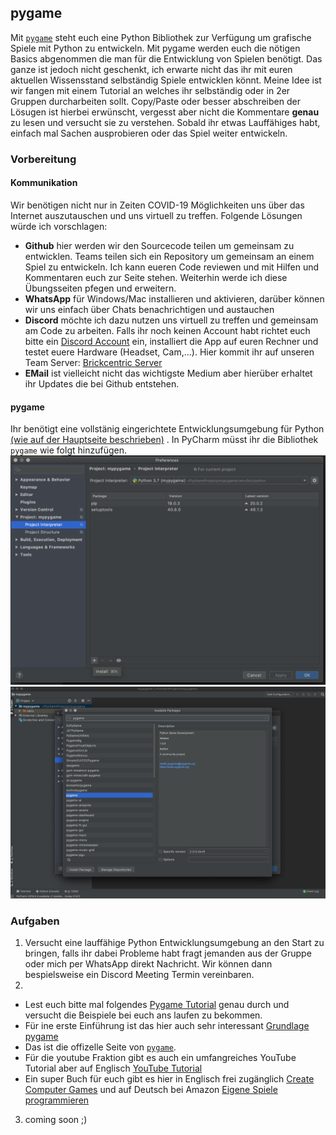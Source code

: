 ## pygame
Mit [`pygame`](https://www.pygame.org) steht euch eine Python Bibliothek zur Verfügung um grafische Spiele mit Python zu entwickeln. Mit pygame werden euch die nötigen Basics abgenommen die man für die Entwicklung von Spielen benötigt. Das ganze ist jedoch nicht geschenkt, ich erwarte nicht das ihr mit euren aktuellen Wissensstand selbständig Spiele entwicklen könnt. Meine Idee ist wir fangen mit einem Tutorial an welches ihr selbständig oder in 2er Gruppen durcharbeiten sollt.
Copy/Paste oder besser abschreiben der Lösugen ist hierbei erwünscht, vergesst aber nicht die Kommentare **genau** zu lesen und versucht sie zu verstehen. Sobald ihr etwas Lauffähiges habt, einfach mal Sachen ausprobieren oder das Spiel weiter entwickeln.    

### Vorbereitung
#### Kommunikation
Wir benötigen nicht nur in Zeiten COVID-19 Möglichkeiten uns über das Internet auszutauschen und uns virtuell zu treffen. 
Folgende Lösungen würde ich vorschlagen:
* **Github** hier werden wir den Sourcecode teilen um gemeinsam zu entwicklen. Teams teilen sich ein Repository um gemeinsam an einem Spiel zu entwickeln. Ich kann eueren Code reviewen und mit Hilfen und Kommentaren euch zur Seite stehen. Weiterhin werde ich diese Übungsseiten pfegen und erweitern.
* **WhatsApp** für Windows/Mac installieren und aktivieren, darüber können wir uns einfach über Chats benachrichtigen und austauchen
* **Discord** möchte ich dazu nutzen uns virtuell zu treffen und gemeinsam am Code zu arbeiten. Falls ihr noch keinen Account habt richtet euch bitte ein [Discord Account](https://discordapp.com) ein, installiert die App auf euren Rechner und testet euere Hardware (Headset, Cam,...). Hier kommit ihr auf unseren Team Server: [Brickcentric Server](https://discord.gg/QgvtWYc) 
* **EMail** ist vielleicht nicht das wichtigste Medium aber hierüber erhaltet ihr Updates die bei Github entstehen.
#### pygame
Ihr benötigt eine vollstänig eingerichtete Entwicklungsumgebung für Python [(wie auf der Hauptseite beschrieben)](README.md) .
In PyCharm müsst ihr die Bibliothek `pygame` wie folgt hinzufügen. 
![Menu Preferences ](img/pygame1.png)
![Project Interpreter auf + drücken ](img/pygame2.png)
### Aufgaben
1. Versucht eine lauffähige Python Entwicklungsumgebung an den Start zu bringen, falls ihr dabei Probleme habt fragt jemanden aus der Gruppe oder mich per WhatsApp direkt Nachricht. Wir können dann bespielsweise ein Discord Meeting Termin vereinbaren.
2. 
* Lest euch bitte mal folgendes [Pygame Tutorial](https://www.spieleprogrammierer.de/wiki/Pygame-Tutorial) genau durch und versucht die Beispiele bei euch ans laufen zu bekommen. 
* Für ine erste Einführung ist das hier auch sehr interessant [Grundlage pygame](https://www.python-lernen.de/pygame-tutorial.htm) 
* Das ist die offizelle Seite von [`pygame`](https://www.pygame.org). 
* Für die youtube Fraktion gibt es auch ein umfangreiches YouTube Tutorial aber auf Englisch [YouTube Tutorial](https://www.youtube.com/watch?v=i6xMBig-pP4)
* Ein super Buch für euch gibt es hier in Englisch frei zugänglich [Create Computer Games](https://inventwithpython.com/invent4thed/) und auf Deutsch bei Amazon [Eigene Spiele programmieren](https://www.amazon.de/Eigene-Spiele-programmieren-spielerische-Programmiersprache/dp/3864904927)
3. coming soon ;)


